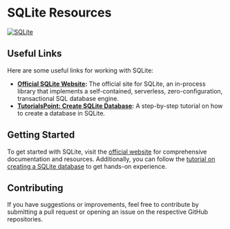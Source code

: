 # SQLite Resources

[![SQLite](https://github.com/3mohamed-abdelfattah/API/assets/142848460/47bca5ac-25c9-4b26-b8cd-f371b5180261)](https://www.sqlite.org/index.html)

## Useful Links

Here are some useful links for working with SQLite:

- **[Official SQLite Website](https://www.sqlite.org/index.html):** The official site for SQLite, an in-process library that implements a self-contained, serverless, zero-configuration, transactional SQL database engine.
- **[TutorialsPoint: Create SQLite Database](https://www.tutorialspoint.com/sqlite/sqlite_create_database.htm):** A step-by-step tutorial on how to create a database in SQLite.

## Getting Started

To get started with SQLite, visit the [official website](https://www.sqlite.org/index.html) for comprehensive documentation and resources. Additionally, you can follow the [tutorial on creating a SQLite database](https://www.tutorialspoint.com/sqlite/sqlite_create_database.htm) to get hands-on experience.

## Contributing

If you have suggestions or improvements, feel free to contribute by submitting a pull request or opening an issue on the respective GitHub repositories.
